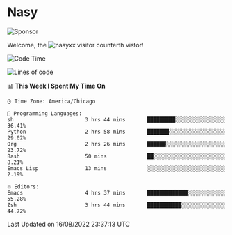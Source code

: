 # Nasy

<!--
<p align="center">
<img height="200" src="https://github-readme-stats.vercel.app/api?username=nasyxx&count_private=true&show_icons=true&theme=dracula&include_all_commits=true"/>
<img height="200" src="https://github-readme-stats.vercel.app/api/top-langs/?username=nasyxx&theme=dracula&hide=html,jupyter+notebook&count_private=true&show_icons=true"/>
</p>

  
----------------
-->

![Sponsor](https://img.shields.io/static/v1.svg?label=Sponsor&message=%E2%9D%A4&logo=GitHub&style=flat&color=pink)
 
Welcome, the ![nasyxx visitor counter](https://count.getloli.com/get/@nasyxx?theme=rule34)th vistor!
 
<!--START_SECTION:waka-->
![Code Time](http://img.shields.io/badge/Code%20Time-2%2C555%20hrs%2026%20mins-blue)

![Lines of code](https://img.shields.io/badge/From%20Hello%20World%20I%27ve%20Written-5%20Million%20lines%20of%20code-blue)

📊 **This Week I Spent My Time On** 

```text
⌚︎ Time Zone: America/Chicago

💬 Programming Languages: 
sh                       3 hrs 44 mins       █████████░░░░░░░░░░░░░░░░   36.41% 
Python                   2 hrs 58 mins       ███████░░░░░░░░░░░░░░░░░░   29.02% 
Org                      2 hrs 26 mins       ██████░░░░░░░░░░░░░░░░░░░   23.72% 
Bash                     50 mins             ██░░░░░░░░░░░░░░░░░░░░░░░   8.21% 
Emacs Lisp               13 mins             ░░░░░░░░░░░░░░░░░░░░░░░░░   2.19%

🔥 Editors: 
Emacs                    4 hrs 37 mins       █████████████░░░░░░░░░░░░   55.28% 
Zsh                      3 hrs 44 mins       ███████████░░░░░░░░░░░░░░   44.72%

```


 Last Updated on 16/08/2022 23:37:13 UTC
<!--END_SECTION:waka-->

<!-- ![visitors](https://visitor-badge.laobi.icu/badge?page_id=nasyxx.nasyxx) -->
